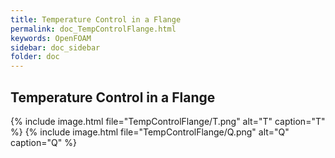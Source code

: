 ```yaml
---
title: Temperature Control in a Flange
permalink: doc_TempControlFlange.html
keywords: OpenFOAM
sidebar: doc_sidebar
folder: doc
---
```


## Temperature Control in a Flange

{% include image.html file="TempControlFlange/T.png"  alt="T" caption="T" %}
{% include image.html file="TempControlFlange/Q.png"  alt="Q" caption="Q" %}